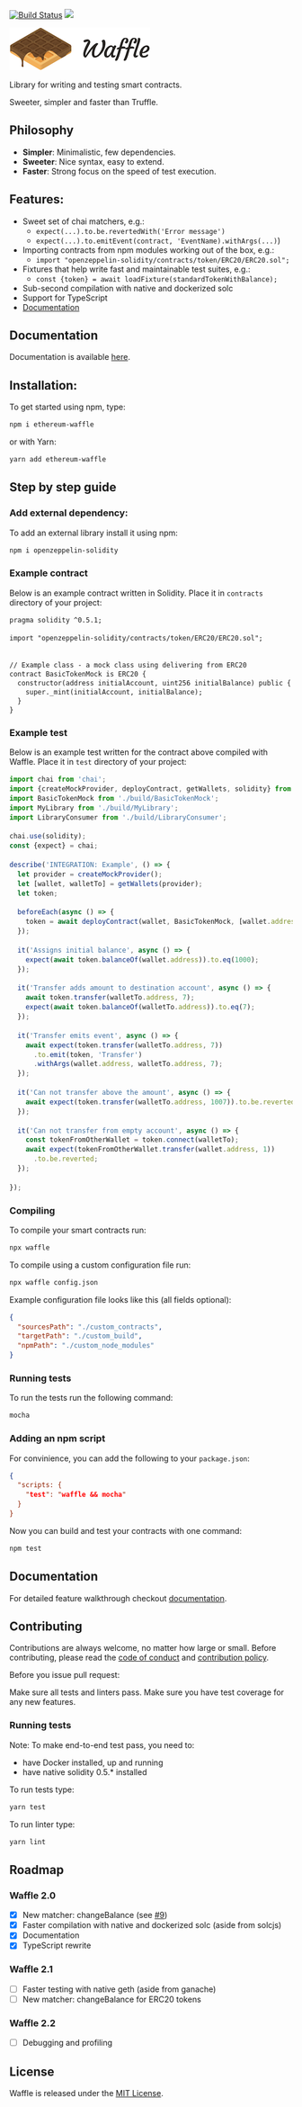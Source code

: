 [![Build Status](https://travis-ci.com/EthWorks/Waffle.svg?token=xjj4U84eSFwEsYLTc5Qe&branch=master)](https://travis-ci.com/EthWorks/Waffle)
[![](https://img.shields.io/npm/v/ethereum-waffle.svg)](https://www.npmjs.com/package/ethereum-waffle)

![Ethereum Waffle](https://raw.githubusercontent.com/EthWorks/Waffle/master/docs/images/logo.png)

Library for writing and testing smart contracts.

Sweeter, simpler and faster than Truffle.

## Philosophy
* __Simpler__: Minimalistic, few dependencies.
* __Sweeter__: Nice syntax, easy to extend.
* __Faster__: Strong focus on the speed of test execution.

## Features:
* Sweet set of chai matchers, e.g.:
  * `expect(...).to.be.revertedWith('Error message')`
  * `expect(...).to.emitEvent(contract, 'EventName).withArgs(...)`)
* Importing contracts from npm modules working out of the box, e.g.:
  * `import "openzeppelin-solidity/contracts/token/ERC20/ERC20.sol";`
* Fixtures that help write fast and maintainable test suites, e.g.:
  * `const {token} = await loadFixture(standardTokenWithBalance);`
* Sub-second compilation with native and dockerized solc
* Support for TypeScript
* [Documentation](https://ethereum-waffle.readthedocs.io/en/latest/)


## Documentation
Documentation is available [here](https://ethereum-waffle.readthedocs.io/en/latest/).

## Installation:
To get started using npm, type:
```sh
npm i ethereum-waffle
```

or with Yarn:
```sh
yarn add ethereum-waffle
```

## Step by step guide

### Add external dependency:
To add an external library install it using npm:

```sh
npm i openzeppelin-solidity
```

### Example contract
Below is an example contract written in Solidity. Place it in `contracts` directory of your project:

```solidity
pragma solidity ^0.5.1;

import "openzeppelin-solidity/contracts/token/ERC20/ERC20.sol";


// Example class - a mock class using delivering from ERC20
contract BasicTokenMock is ERC20 {
  constructor(address initialAccount, uint256 initialBalance) public {
    super._mint(initialAccount, initialBalance);
  }
}
```

### Example test
Below is an example test written for the contract above compiled with Waffle. Place it in `test` directory of your project:

```js
import chai from 'chai';
import {createMockProvider, deployContract, getWallets, solidity} from 'ethereum-waffle';
import BasicTokenMock from './build/BasicTokenMock';
import MyLibrary from './build/MyLibrary';
import LibraryConsumer from './build/LibraryConsumer';

chai.use(solidity);
const {expect} = chai;

describe('INTEGRATION: Example', () => {
  let provider = createMockProvider();
  let [wallet, walletTo] = getWallets(provider);
  let token;

  beforeEach(async () => {
    token = await deployContract(wallet, BasicTokenMock, [wallet.address, 1000]);
  });

  it('Assigns initial balance', async () => {
    expect(await token.balanceOf(wallet.address)).to.eq(1000);
  });

  it('Transfer adds amount to destination account', async () => {
    await token.transfer(walletTo.address, 7);
    expect(await token.balanceOf(walletTo.address)).to.eq(7);
  });

  it('Transfer emits event', async () => {
    await expect(token.transfer(walletTo.address, 7))
      .to.emit(token, 'Transfer')
      .withArgs(wallet.address, walletTo.address, 7);
  });

  it('Can not transfer above the amount', async () => {
    await expect(token.transfer(walletTo.address, 1007)).to.be.reverted;
  });

  it('Can not transfer from empty account', async () => {
    const tokenFromOtherWallet = token.connect(walletTo);
    await expect(tokenFromOtherWallet.transfer(wallet.address, 1))
      .to.be.reverted;
  });

});
```

### Compiling
To compile your smart contracts run:
```sh
npx waffle
```

To compile using a custom configuration file run:
```sh
npx waffle config.json
```

Example configuration file looks like this (all fields optional):
```json
{
  "sourcesPath": "./custom_contracts",
  "targetPath": "./custom_build",
  "npmPath": "./custom_node_modules"
}
```

### Running tests
To run the tests run the following command:
```sh
mocha
```

### Adding an npm script
For convinience, you can add the following to your `package.json`:
```json
{
  "scripts: {
    "test": "waffle && mocha"
  }
}
```

Now you can build and test your contracts with one command:
```sh
npm test
```

## Documentation
For detailed feature walkthrough checkout [documentation](https://ethereum-waffle.readthedocs.io/en/latest/).



## Contributing

Contributions are always welcome, no matter how large or small. Before contributing, please read the [code of conduct](https://github.com/EthWorks/Waffle/blob/master/CODE_OF_CONDUCT.md) and [contribution policy](https://github.com/EthWorks/Waffle/blob/master/CONTRIBUTION.md).

Before you issue pull request:

Make sure all tests and linters pass.
Make sure you have test coverage for any new features.


### Running tests
Note: To make end-to-end test pass, you need to:
* have Docker installed, up and running
* have native solidity 0.5.* installed

To run tests type:
```sh
yarn test
```

To run linter type:
```sh
yarn lint
```


## Roadmap

### Waffle 2.0
- [x] New matcher: changeBalance (see [#9](https://github.com/EthWorks/Waffle/issues/9))
- [x] Faster compilation with native and dockerized solc (aside from solcjs)
- [x] Documentation
- [x] TypeScript rewrite

### Waffle 2.1
- [ ] Faster testing with native geth (aside from ganache)
- [ ] New matcher: changeBalance for ERC20 tokens

### Waffle 2.2
- [ ] Debugging and profiling

## License
Waffle is released under the [MIT License](https://opensource.org/licenses/MIT).

